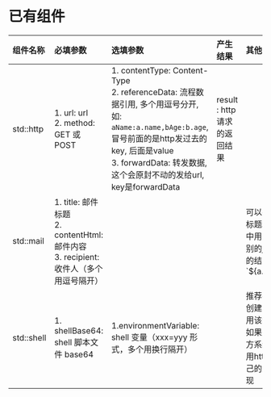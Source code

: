 <!--
 Copyright (c) 2019, Xiaomi, Inc.  All rights reserved.
 This source code is licensed under the Apache License Version 2.0, which
 can be found in the LICENSE file in the root directory of this source tree.
-->
# 已有组件


|组件名称|必填参数|选填参数|产生结果|其他|
|:------|:------|:-----|:------|:--|
std::http|1. url: url <br/> 2. method: GET 或 POST|1. contentType: Content-Type<br/>2. referenceData: 流程数据引用, 多个用逗号分开, 如: `aName:a.name,bAge:b.age`, 冒号前面的是http发过去的key, 后面是value<br/>3. forwardData: 转发数据, 这个会原封不动的发给url, key是forwardData|result : http请求的返回结果||
std::mail|1. title: 邮件标题<br/>2. contentHtml:邮件内容<br/>3. recipient:收件人（多个用逗号隔开）| | |可以在邮件标题和内容中用${}引用别的job产生的结果, 如: `${a.name}`|
std::shell|1. shellBase64: shell 脚本文件 base64|1.environmentVariable: shell 变量（xxx=yyy 形式，多个用换行隔开）| |推荐在页面创建时候使用该组件, 如果是第三方系统建议用http在自己的系统实现|
